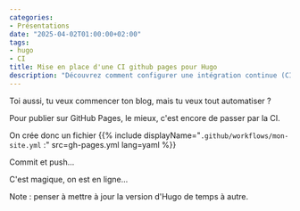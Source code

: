 ```yaml
---
categories:
- Présentations
date: "2025-04-02T01:00:00+02:00"
tags:
- hugo
- CI
title: Mise en place d'une CI github pages pour Hugo
description: "Découvrez comment configurer une intégration continue (CI) pour déployer un site Hugo sur GitHub Pages."
---
```

Toi aussi, tu veux commencer ton blog, mais tu veux tout automatiser ?

Pour publier sur GitHub Pages, le mieux, c'est encore de passer par la CI.

On crée donc un fichier {{% include displayName="`.github/workflows/mon-site.yml` :" src=gh-pages.yml lang=yaml %}}

Commit et push...

C'est magique, on est en ligne...

Note : penser à mettre à jour la version d'Hugo de temps à autre.
